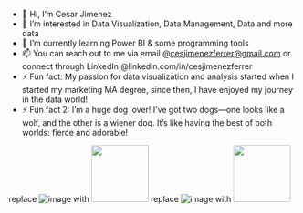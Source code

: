 - 👋 Hi, I’m Cesar Jimenez
- 👀 I’m interested in Data Visualization, Data Management, Data and more data
- 🌱 I’m currently learning Power BI & some programming tools
- 📫 You can reach out to me via email @cesjimenezferrer@gmail.com or connect through LinkedIn @linkedin.com/in/cesjimenezferrer
- ⚡ Fun fact: My passion for data visualization and analysis started when I started my marketing MA degree, since then, I have enjoyed my journey in the data world!
- ⚡ Fun fact 2: I’m a huge dog lover! I’ve got two dogs—one looks like a wolf, and the other is a wiener dog. It’s like having the best of both worlds: fierce and adorable!


replace ![image](https://github.com/user-attachments/assets/73dc1bd3-7fe0-4090-86c6-f41c816673e8) with <img src="https://your-image-url.type" width="100" height="100">
replace ![image](https://github.com/user-attachments/assets/2daf440d-115f-4bc9-ad69-693a7a8ec501) with <img src="https://your-image-url.type" width="100" height="100">
